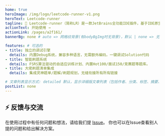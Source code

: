 ```yaml
---
home: true
heroImage: /img/logo/leetcode-runner-v1.png
heroText: Leetcode-runner
tagline: 🚀 Leetcode-runner（简称LR）是一款JetBrains全功能IDE插件，基于IDE原生交互逻辑设计，提供无缝衔接的本地刷题体验。
actionText: 开始使用 →
actionLink: /pages/a2f161/
bannerBg: none # auto => 网格纹背景(有bodyBgImg时无背景)，默认 | none => 无 | '大图地址' | background: 自定义背景样式       提示：如发现文本颜色不适应你的背景时可以到palette.styl修改$bannerTextColor变量

features: # 可选的
- title: 独立的调试引擎
  details: 内置Debug系统，兼容多种语言，无需额外编码，一键调试Solution代码
- title: 智能刷题系统
  details: FSRS算法驱动的自适应训练计划、内置Hot100/面试150/竞赛题等题库。
- title: 大佬刷题清单集成
  details: 集成灵神题单/题解/刷题规划，无缝衔接所有所有链接

# 文章列表显示方式: detailed 默认，显示详细版文章列表（包括作者、分类、标签、摘要、分页等）| simple => 显示简约版文章列表（仅标题和日期）| none 不显示文章列表
postList: none
---
```

## ⚡ 反馈与交流

在使用过程中有任何问题和想法，请给我们提 [Issue](https://github.com/xuhuafeifei/leetcode-runner/issues)。
你也可以在Issue查看别人提的问题和给出解决方案。